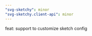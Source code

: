 ```yaml
---
"svg-sketchy": minor
"svg-sketchy.client-api": minor
---
```


feat: support to customize sketch config

